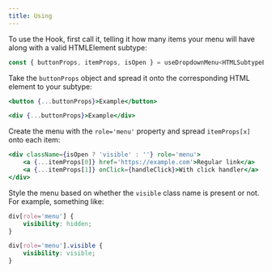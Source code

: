 ```yaml
---
title: Using
---
```


To use the Hook, first call it, telling it how many items your menu will have along with a valid HTMLElement subtype:

```jsx
const { buttonProps, itemProps, isOpen } = useDropdownMenu<HTMLSubtypeElement>(numberOfItems);
```

Take the `buttonProps` object and spread it onto the corresponding HTML element to your subtype:

```jsx
<button {...buttonProps}>Example</button>

<div {...buttonProps}>Example</div>
```

Create the menu with the `role='menu'` property and spread `itemProps[x]` onto each item:

```jsx
<div className={isOpen ? 'visible' : ''} role='menu'>
    <a {...itemProps[0]} href='https://example.com'>Regular link</a>
    <a {...itemProps[1]} onClick={handleClick}>With click handler</a>
</div>
```

Style the menu based on whether the `visible` class name is present or not. For example, something like:

```css
div[role='menu'] {
    visibility: hidden;
}

div[role='menu'].visible {
    visibility: visible;
}
```